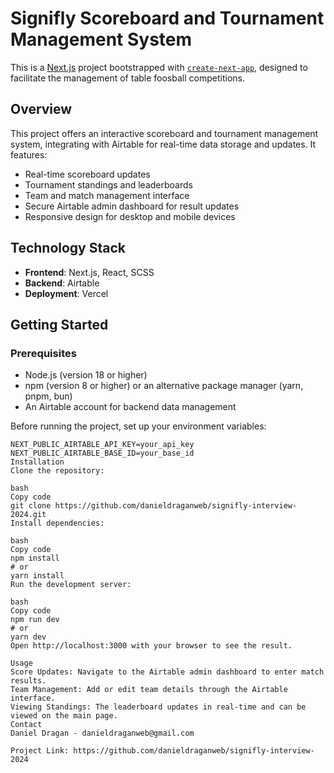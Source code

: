 # Signifly Scoreboard and Tournament Management System

This is a [Next.js](https://nextjs.org/) project bootstrapped with [`create-next-app`](https://github.com/vercel/next.js/tree/canary/packages/create-next-app), designed to facilitate the management of table foosball competitions.

## Overview

This project offers an interactive scoreboard and tournament management system, integrating with Airtable for real-time data storage and updates. It features:

- Real-time scoreboard updates
- Tournament standings and leaderboards
- Team and match management interface
- Secure Airtable admin dashboard for result updates
- Responsive design for desktop and mobile devices

## Technology Stack

- **Frontend**: Next.js, React, SCSS
- **Backend**: Airtable
- **Deployment**: Vercel

## Getting Started

### Prerequisites

- Node.js (version 18 or higher)
- npm (version 8 or higher) or an alternative package manager (yarn, pnpm, bun)
- An Airtable account for backend data management

Before running the project, set up your environment variables:

```env
NEXT_PUBLIC_AIRTABLE_API_KEY=your_api_key
NEXT_PUBLIC_AIRTABLE_BASE_ID=your_base_id
Installation
Clone the repository:

bash
Copy code
git clone https://github.com/danieldraganweb/signifly-interview-2024.git
Install dependencies:

bash
Copy code
npm install
# or
yarn install
Run the development server:

bash
Copy code
npm run dev
# or
yarn dev
Open http://localhost:3000 with your browser to see the result.

Usage
Score Updates: Navigate to the Airtable admin dashboard to enter match results.
Team Management: Add or edit team details through the Airtable interface.
Viewing Standings: The leaderboard updates in real-time and can be viewed on the main page.
Contact
Daniel Dragan - danieldraganweb@gmail.com

Project Link: https://github.com/danieldraganweb/signifly-interview-2024